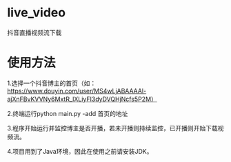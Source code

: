 # live_video
抖音直播视频流下载

# 使用方法
1.选择一个抖音博主的首页（如：https://www.douyin.com/user/MS4wLjABAAAAl-ajXnFBvKVVNy6MxtR_lXLiyFI3dyDVQHjNcfs5P2M）

2.终端运行python main.py -add 首页的地址

3.程序开始运行并监控博主是否开播，若未开播则持续监控，已开播则开始下载视频流。

4.项目用到了Java环境，因此在使用之前请安装JDK。
